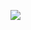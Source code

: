 ![](https://github.com/kamranahmedse/developer-roadmap/raw/master/translations/chinese/img/devops-map.png)
